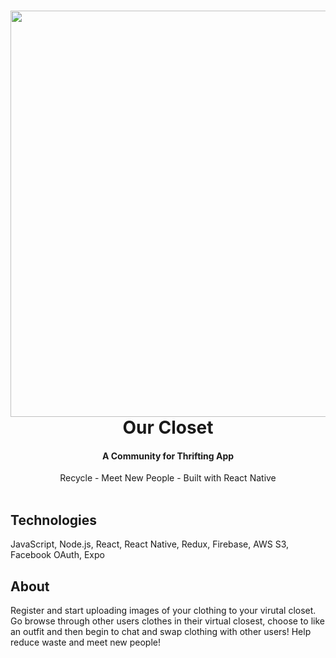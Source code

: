 
<h1 align="center">
    <img src="https://i.ibb.co/bR9j8DB/homepage.png" height="650"/>
  <br>
  Our Closet
</h1>

<h4 align="center">A Community for Thrifting App</h4>
<p align="center">
  Recycle - Meet New People - Built with React Native
  <br>

  <br>
</p>

## Technologies
JavaScript, Node.js, React, React Native, Redux, Firebase, AWS S3, Facebook OAuth, Expo

## About
Register and start uploading images of your clothing to your virutal closet. Go browse through other users clothes in their virtual closest, choose to like an outfit and then begin to chat and swap clothing with other users! Help reduce waste and meet new people!
